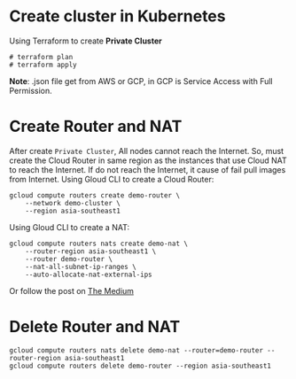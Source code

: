 # Create cluster in Kubernetes
Using Terraform to create **Private Cluster**
```
# terraform plan
# terraform apply
```
**Note**: .json file get from AWS or GCP, in GCP is Service Access with Full Permission.


# Create Router and NAT
After create `Private Cluster`, All nodes cannot reach the Internet. So, must create the Cloud Router in same region as the instances that use Cloud NAT to reach the Internet. If do not reach the Internet, it cause of fail pull images from Internet.
Using Gloud CLI to create a Cloud Router:
```
gcloud compute routers create demo-router \
    --network demo-cluster \
    --region asia-southeast1
```
Using Gloud CLI to create a NAT:
```
gcloud compute routers nats create demo-nat \
    --router-region asia-southeast1 \
    --router demo-router \
    --nat-all-subnet-ip-ranges \
    --auto-allocate-nat-external-ips
```
Or follow the post on [The Medium](https://medium.com/google-cloud/using-cloud-nat-with-gke-cluster-c82364546d9e)

# Delete Router and NAT
```
gcloud compute routers nats delete demo-nat --router=demo-router --router-region asia-southeast1
gcloud compute routers delete demo-router --region asia-southeast1
```
